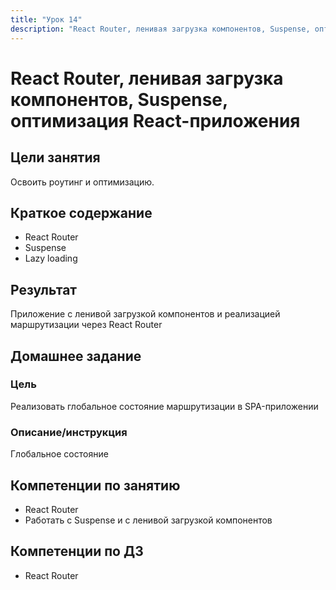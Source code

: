 ```yaml
---
title: "Урок 14"
description: "React Router, ленивая загрузка компонентов, Suspense, оптимизация React-приложения"
---
```


# React Router, ленивая загрузка компонентов, Suspense, оптимизация React-приложения

<!-- s -->

## Цели занятия

Освоить роутинг и оптимизацию.

<!-- s -->

## Краткое содержание

- React Router
- Suspense
- Lazy loading

<!-- s -->

## Результат

Приложение с ленивой загрузкой компонентов и реализацией маршрутизации через React Router

<!-- s -->

## Домашнее задание

<!-- v -->

### Цель

Реализовать глобальное состояние маршрутизации в SPA-приложении

<!-- v -->

### Описание/инструкция

Глобальное состояние

<!-- s -->

## Компетенции по занятию

- React Router
- Работать с Suspense и с ленивой загрузкой компонентов

<!-- s -->

## Компетенции по ДЗ

- React Router
